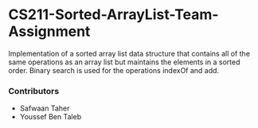 # CS211-Sorted-ArrayList-Team-Assignment
Implementation of a sorted array list data structure that contains all of the same operations as an array list but maintains the elements in a sorted order. Binary search is used for the operations indexOf and add. 

### Contributors
* Safwaan Taher
* Youssef Ben Taleb
